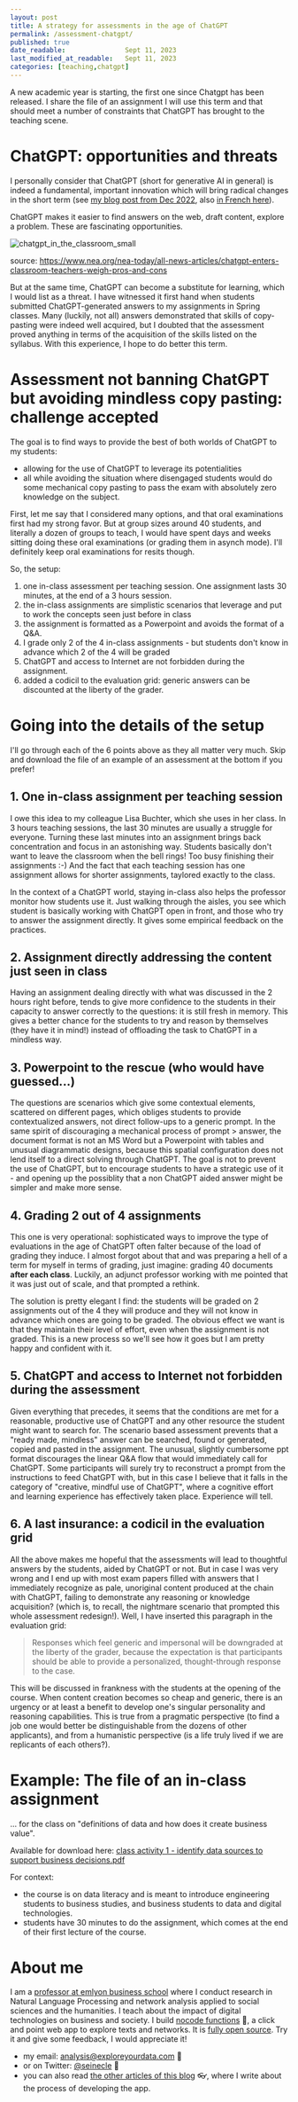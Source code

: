 ```yaml
---
layout: post
title: A strategy for assessments in the age of ChatGPT
permalink: /assessment-chatgpt/
published: true
date_readable:               Sept 11, 2023
last_modified_at_readable:   Sept 11, 2023
categories: [teaching,chatgpt]
---
```

A new academic year is starting, the first one since Chatgpt has been released. I share the file of an assignment I will use this term and that should meet a number of constraints that ChatGPT has brought to the teaching scene.

# ChatGPT: opportunities and threats
I personally consider that ChatGPT (short for generative AI in general) is indeed a fundamental, important innovation which will bring radical changes in the short term (see [my blog post from Dec 2022](https://nocodefunctions.com/blog/chatgpt-consequences/), also [in French here](https://nocodefunctions.com/blog/chatgpt-consequences-fr/)).

ChatGPT makes it easier to find answers on the web, draft content, explore a problem.
These are fascinating opportunities.

![chatgpt_in_the_classroom_small](https://github.com/seinecle/blog/assets/1244100/f6f5dfd8-b1ae-4505-9041-e3e828054fc0)

source: https://www.nea.org/nea-today/all-news-articles/chatgpt-enters-classroom-teachers-weigh-pros-and-cons

But at the same time, ChatGPT can become a substitute for learning, which I would list as a threat.
I have witnessed it first hand when students submitted ChatGPT-generated answers to my assignments in Spring classes. Many (luckily, not all) answers demonstrated that skills of copy-pasting were indeed well acquired, but I doubted that the assessment proved anything in terms of the acquisition of the skills listed on the syllabus. 
With this experience, I hope to do better this term.

# Assessment not banning ChatGPT but avoiding mindless copy pasting: challenge accepted
The goal is to find ways to provide the best of both worlds of ChatGPT to my students:

- allowing for the use of ChatGPT to leverage its potentialities
- all while avoiding the situation where disengaged students would do some mechanical copy pasting to pass the exam with absolutely zero knowledge on the subject.

First, let me say that I considered many options, and that oral examinations first had my strong favor.
But at group sizes around 40 students, and literally a dozen of groups to teach, I would have spent days and weeks sitting doing these oral examinations (or grading them in asynch mode).
I'll definitely keep oral examinations for resits though.

So, the setup:

1. one in-class assessment per teaching session. One assignment lasts 30 minutes, at the end of a 3 hours session.
2. the in-class assignments are simplistic scenarios that leverage and put to work the concepts seen just before in class
3. the assignment is formatted as a Powerpoint and avoids the format of a Q&A.
4. I grade only 2 of the 4 in-class assignments - but students don't know in advance which 2 of the 4 will be graded
5. ChatGPT and access to Internet are not forbidden during the assignment.
6. added a codicil to the evaluation grid: generic answers can be discounted at the liberty of the grader.

# Going into the details of the setup

I'll go through each of the 6 points above as they all matter very much. Skip and download the file of an example of an assessment at the bottom if you prefer!

## 1. One in-class assignment per teaching session
I owe this idea to my colleague Lisa Buchter, which she uses in her class.
In 3 hours teaching sessions, the last 30 minutes are usually a struggle for everyone.
Turning these last minutes into an assignment brings back concentration and focus in an astonishing way.
Students basically don't want to leave the classroom when the bell rings!
Too busy finishing their assignments :-)
And the fact that each teaching session has one assignment allows for shorter assignments, taylored exactly to the class.

In the context of a ChatGPT world, staying in-class also helps the professor monitor how students use it.
Just walking through the aisles, you see which student is basically working with ChatGPT open in front, and those who try to answer the assignment directly.
It gives some empirical feedback on the practices.

## 2. Assignment directly addressing the content just seen in class
Having an assignment dealing directly with what was discussed in the 2 hours right before, tends to give more confidence to the students in their capacity to answer correctly to the questions: it is still fresh in memory.
This gives a better chance for the students to try and reason by themselves (they have it in mind!) instead of offloading the task to ChatGPT in a mindless way.

## 3. Powerpoint to the rescue (who would have guessed...)
The questions are scenarios which give some contextual elements, scattered on different pages, which obliges students to provide contextualized answers, not direct follow-ups to a generic prompt.
In the same spirit of discouraging a mechanical process of prompt > answer, the document format is not an MS Word but a Powerpoint with tables and unusual diagrammatic designs, because this spatial configuration does not lend itself to a direct solving through ChatGPT.
The goal is not to prevent the use of ChatGPT, but to encourage students to have a strategic use of it - and opening up the possiblity that a non ChatGPT aided answer might be simpler and make more sense.

## 4. Grading 2 out of 4 assignments
This one is very operational: sophisticated ways to improve the type of evaluations in the age of ChatGPT often falter because of the load of grading they induce.
I almost forgot about that and was preparing a hell of a term for myself in terms of grading, just imagine: grading 40 documents **after each class**. Luckily, an adjunct professor working with me pointed that it was just out of scale, and that prompted a rethink.

The solution is pretty elegant I find: the students will be graded on 2 assignments out of the 4 they will produce and they will not know in advance which ones are going to be graded.
The obvious effect we want is that they maintain their level of effort, even when the assignment is not graded.
This is a new process so we'll see how it goes but I am pretty happy and confident with it.

## 5. ChatGPT and access to Internet not forbidden during the assessment
Given everything that precedes, it seems that the conditions are met for a reasonable, productive use of ChatGPT and any other resource the student might want to search for.
The scenario based assessment prevents that a "ready made, mindless" answer can be searched, found or generated, copied and pasted in the assignment. The unusual, slightly cumbersome ppt format discourages the linear Q&A flow that would immediately call for ChatGPT. Some participants will surely try to reconstruct a prompt from the instructions to feed ChatGPT with, but in this case I believe that it falls in the category of "creative, mindful use of ChatGPT", where a cognitive effort and learning experience has effectively taken place.
Experience will tell.

## 6. A last insurance: a codicil in the evaluation grid
All the above makes me hopeful that the assessments will lead to thoughtful answers by the students, aided by ChatGPT or not. But in case I was very wrong and I end up with most exam papers filled with answers that I immediately recognize as pale, unoriginal content produced at the chain with ChatGPT, failing to demonstrate any reasoning or knowledge acquisition? (which is, to recall, the nightmare scenario that prompted this whole assessment redesign!). Well, I have inserted this paragraph in the evaluation grid:

> Responses which feel generic and impersonal will be downgraded at the liberty of the grader, because the expectation is that participants should be able to provide a personalized, thought-through response to the case.

This will be discussed in frankness with the students at the opening of the course. When content creation becomes so cheap and generic, there is an urgency or at least a benefit to develop one's singular personality and reasoning capabilities. This is true from a pragmatic perspective (to find a job one would better be distinguishable from the dozens of other applicants), and from a humanistic perspective (is a life truly lived if we are replicants of each others?).

# Example: The file of an in-class assignment

... for the class on "definitions of data and how does it create business value".

Available for download here:
[class activity 1 - identify data sources to support business decisions.pdf](https://github.com/seinecle/blog/files/12578264/class.activity.1.-.identify.data.sources.to.support.business.decisions.pdf)

For context:
- the course is on data literacy and is meant to introduce engineering students to business studies, and business students to data and digital technologies.
- students have 30 minutes to do the assignment, which comes at the end of their first lecture of the course.


# About me
I am a [professor at emlyon business school](https://www.linkedin.com/in/levallois/) where I conduct research in Natural Language Processing and network analysis applied to social sciences and the humanities. I teach about the impact of digital technologies on business and society. I  build [nocode functions](https://nocodefunctions.com) 🔎, a click and point web app to explore texts and networks. It is [fully open source](https://github.com/seinecle/nocodefunctions). Try it and give some feedback, I would appreciate it!

* my email: [analysis@exploreyourdata.com](mailto:analysis@exploreyourdata.com) 📧
* or on Twitter: [@seinecle](https://twitter.com/seinecle) 📱
* you can also read [the other articles of this blog](https://nocodefunctions.com/blog) 👓, where I write about the process of developing the app.

